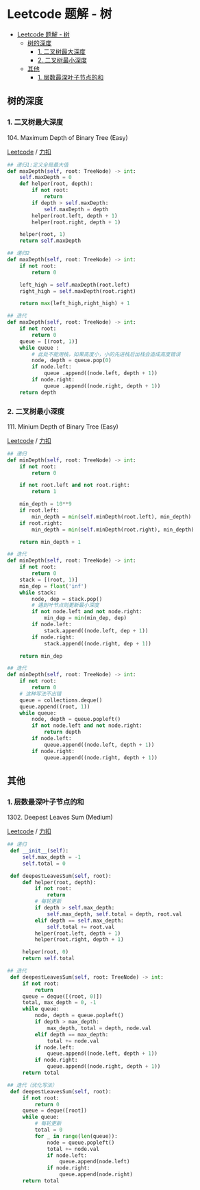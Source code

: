 # Leetcode 题解 - 树
<!-- GFM-TOC -->
* [Leetcode 题解 - 树](#leetcode-题解---树)
    * [树的深度](#树的深度)
        * [1. 二叉树最大深度](#1-二叉树最大深度)
        * [2. 二叉树最小深度](#2-二叉树最小深度)
    * [其他](#其他)
        * [1. 层数最深叶子节点的和](#1-层数最深叶子节点的和)
<!-- GFM-TOC -->

## 树的深度

### 1. 二叉树最大深度

104\.  Maximum Depth of Binary Tree (Easy)

[Leetcode](https://leetcode.com/problems/maximum-depth-of-binary-tree/) / [力扣](https://leetcode-cn.com/problems/maximum-depth-of-binary-tree/)

```python
## 递归1:定义全局最大值
def maxDepth(self, root: TreeNode) -> int:
    self.maxDepth = 0
    def helper(root, depth):
        if not root:
            return
        if depth > self.maxDepth:
            self.maxDepth = depth
        helper(root.left, depth + 1)
        helper(root.right, depth + 1)

    helper(root, 1)
    return self.maxDepth
```

```python
## 递归2
def maxDepth(self, root: TreeNode) -> int:
    if not root:
        return 0

    left_high = self.maxDepth(root.left)
    right_high = self.maxDepth(root.right)

    return max(left_high,right_high) + 1
```

```python
## 迭代
def maxDepth(self, root: TreeNode) -> int:
    if not root:
        return 0
    queue = [(root, 1)]
    while queue :
        # 此处不能用栈，如果高度小，小的先进栈后出栈会造成高度错误
        node, depth = queue.pop(0)
        if node.left:
            queue .append((node.left, depth + 1))
        if node.right:
            queue .append((node.right, depth + 1))
    return depth
```

### 2. 二叉树最小深度

111\.  Minium Depth of Binary Tree (Easy)

[Leetcode](https://leetcode.com/problems/minimum-depth-of-binary-tree/) / [力扣](https://leetcode-cn.com/problems/minimum-depth-of-binary-tree/)

```python
## 递归
def minDepth(self, root: TreeNode) -> int:
    if not root:
        return 0

    if not root.left and not root.right:
        return 1

    min_depth = 10**9
    if root.left:
        min_depth = min(self.minDepth(root.left), min_depth)
    if root.right:
        min_depth = min(self.minDepth(root.right), min_depth)

    return min_depth + 1
```

```python
## 迭代
def minDepth(self, root: TreeNode) -> int:
    if not root:
        return 0
    stack = [(root, 1)]
    min_dep = float('inf')
    while stack:
        node, dep = stack.pop()
        # 遇到叶节点则更新最小深度
        if not node.left and not node.right:
            min_dep = min(min_dep, dep)
        if node.left:
            stack.append((node.left, dep + 1))
        if node.right:
            stack.append((node.right, dep + 1))

    return min_dep
```

```python
## 迭代
def minDepth(self, root: TreeNode) -> int:
    if not root:
        return 0
    # 这种写法不出错
    queue = collections.deque()
    queue.append((root, 1))
    while queue:
        node, depth = queue.popleft()
        if not node.left and not node.right:
            return depth
        if node.left:
            queue.append((node.left, depth + 1))
        if node.right:
            queue.append((node.right, depth + 1))
```

## 其他

### 1. 层数最深叶子节点的和

1302\. Deepest Leaves Sum (Medium)

[Leetcode](https://leetcode.com/problems/deepest-leaves-sum/) / [力扣](https://leetcode-cn.com/problems/deepest-leaves-sum/)

```python
## 递归
 def __init__(self):
     self.max_depth = -1
     self.total = 0

 def deepestLeavesSum(self, root):
     def helper(root, depth):
         if not root:
             return
         # 每轮更新
         if depth > self.max_depth:
             self.max_depth, self.total = depth, root.val
         elif depth == self.max_depth:
             self.total += root.val
         helper(root.left, depth + 1)
         helper(root.right, depth + 1)

     helper(root, 0)
     return self.total
```

```python
## 迭代
 def deepestLeavesSum(self, root: TreeNode) -> int:    
     if not root:
         return
     queue = deque([(root, 0)])
     total, max_depth = 0, -1
     while queue:
         node, depth = queue.popleft()
         if depth > max_depth:
             max_depth, total = depth, node.val
         elif depth == max_depth:
             total += node.val
         if node.left:
             queue.append((node.left, depth + 1))
         if node.right:
             queue.append((node.right, depth + 1))
     return total
```

```python
## 迭代（优化写法）
 def deepestLeavesSum(self, root):
     if not root:
         return 0
     queue = deque([root])
     while queue:
         # 每轮更新
         total = 0
         for _ in range(len(queue)):
             node = queue.popleft()
             total += node.val
             if node.left:
                 queue.append(node.left)
             if node.right:
                 queue.append(node.right)
     return total
```

